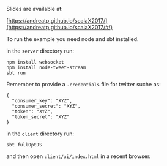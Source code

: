 Slides are available at:

[https://andreatp.github.io/scalaX2017/](https://andreatp.github.io/scalaX2017/#/)

To run the example you need node and sbt installed.

in the ```server``` directory run:

```
npm install websocket
npm install node-tweet-stream
sbt run
```

Remember to provide a `.credentials` file for twitter suche as:

```
{
  "consumer_key": "XYZ",
  "consumer_secret": "XYZ",
  "token": "XYZ",
  "token_secret": "XYZ"
}
```

in the ```client``` directory run:

```
sbt fullOptJS
```
 and then open ```client/ui/index.html``` in a recent browser.
